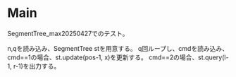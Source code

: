 # Main
SegmentTree_max20250427でのテスト。

n,qを読み込み、SegmentTree stを用意する。
q回ループし、cmdを読み込み、
cmd==1の場合、st.update(pos-1, x)を更新する。
cmd==2の場合、st.query(l-1, r-1)を出力する。
